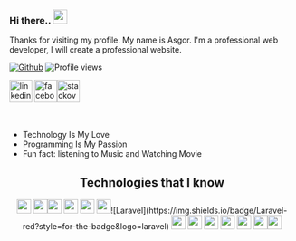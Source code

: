### Hi there.. <a target="_blank" href="https://www.facebook.com/Md.A.A.Asgor.Ali"><img src="https://media.giphy.com/media/hvRJCLFzcasrR4ia7z/giphy.gif" width="25px"></a>

Thanks for visiting my profile. My name is Asgor. I'm a professional web developer, І will create a professional website.

> 

[![Github](https://img.shields.io/github/followers/i-asgor?label=Follow&style=social)](https://github.com/i-asgor)
![Profile views](https://gpvc.arturio.dev/i-asgor)

[<img src='https://img.icons8.com/color/48/000000/linkedin-circled--v1.png' alt='linkedin' height='40'>](https://www.linkedin.com/in/md-abdullah-al-asgor-ali-b8b1b875) [<img src='https://img.icons8.com/color/48/000000/facebook-circled--v5.png' alt='facebook' height='40'>](https://www.facebook.com/Md.A.A.Asgor.Ali)[<img src='https://img.icons8.com/fluency/48/4a90e2/stackoverflow.png' alt='stackoverflow' height='40'>](https://stackoverflow.com/users/18384986/md-asgor-ali) 

<br>

- Technology Is My Love 
- Programming Is My Passion 
- Fun fact: listening to Music and Watching Movie


<h2 align="center">Technologies that I know</h2>

<p align="center">
<img src="https://img.shields.io/badge/HTML5-black?style=for-the-badge&logo=html5&logoColor=red" height="25"/> <img src="https://img.shields.io/badge/CSS3-black?style=for-the-badge&logo=css3&logoColor=yellow" height="25"/><img src="https://img.shields.io/badge/Bootstrap-black?style=for-the-badge&logo=bootstrap&logoColor=white" height="25"/> <img src="https://img.shields.io/badge/Tailwind_CSS-black?style=for-the-badge&logo=tailwind-css&logoColor=white" height="25"/>  <img src="https://img.shields.io/badge/javascript-black.svg?&style=for-the-badge&logo=javascript&logoColor=white" height="25"/> <img src="https://img.shields.io/badge/React-black?style=for-the-badge&logo=react&logoColor=61DAFB" height="25"/>![Laravel](https://img.shields.io/badge/Laravel-red?style=for-the-badge&logo=laravel) <img src="https://img.shields.io/badge/React_Router-black?style=for-the-badge&logo=react-router&logoColor=white" height="25"/> <img src="https://img.shields.io/badge/Netlify-black?style=for-the-badge&logo=netlify&logoColor=white" height="25"/> <img src="https://img.shields.io/badge/Heroku-black?style=for-the-badge&logo=heroku&logoColor=white" height="25"/> <img src="https://img.shields.io/badge/firebase-black.svg?&style=for-the-badge&logo=firebase&logoColor=white" height="25"/> <img src="https://img.shields.io/badge/Node.js-black?style=for-the-badge&logo=node.js&logoColor=white" height="25"/> <img src="https://img.shields.io/badge/-MongoDB-black?style=flat&logo=mongodb&logoColor=white" height="25"/><img src="https://img.shields.io/badge/-MySQL-black?style=flat&logo=mysql&logoColor=white" height="25"/>
</p>
<br/>
<br />
